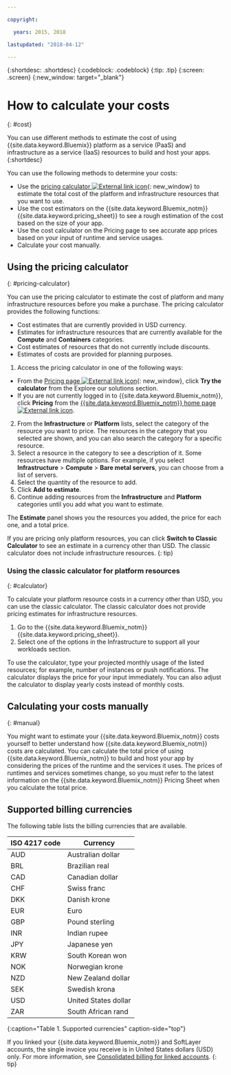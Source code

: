 ```yaml
---

copyright:

  years: 2015, 2018

lastupdated: "2018-04-12"

---
```


{:shortdesc: .shortdesc}
{:codeblock: .codeblock}
{:tip: .tip}
{:screen: .screen}
{:new_window: target="_blank"}

# How to calculate your costs
{: #cost}

You can use different methods to estimate the cost of using {{site.data.keyword.Bluemix}} platform as a service (PaaS) and infrastructure as a service (IaaS) resources to build and host your apps.
{:shortdesc}

You can use the following methods to determine your costs:
* Use the [pricing calculator ![External link icon](../icons/launch-glyph.svg)](https://console.bluemix.net/pricing/){: new_window} to estimate the total cost of the platform and infrastructure resources that you want to use.
* Use the cost estimators on the {{site.data.keyword.Bluemix_notm}} {{site.data.keyword.pricing_sheet}}
to see a rough estimation of the cost based on the size of your app.
* Use the cost calculator on the Pricing page to see accurate app prices based on your input of runtime and service usages.
* Calculate your cost manually.

## Using the pricing calculator
{: #pricing-calculator}

You can use the pricing calculator to estimate the cost of platform and many infrastructure resources before you make a purchase. 
The pricing calculator provides the following functions:
  * Cost estimates that are currently provided in USD currency.
  * Estimates for infrastructure resources that are currently available for the **Compute** and **Containers** categories.
  * Cost estimates of resources that do not currently include discounts.
  * Estimates of costs are provided for planning purposes.

1. Access the pricing calculator in one of the following ways:
  * From the [Pricing page ![External link icon](../icons/launch-glyph.svg)](https://www.ibm.com/cloud/pricing){: new_window}, click **Try the calculator** from the Explore our solutions section.
  * If you are not currently logged in to {{site.data.keyword.Bluemix_notm}}, click **Pricing** from the [{{site.data.keyword.Bluemix_notm}} home page ![External link icon](../icons/launch-glyph.svg)](https://console.bluemix.net/).
2. From the **Infrastructure** or **Platform** lists, select the category of the resource you want to price. The resources in the category that you selected are shown, and you can also search the category for a specific resource.
3. Select a resource in the category to see a description of it. Some resources have multiple options. For example, if you select **Infrastructure** > **Compute** > **Bare metal servers**, you can choose from a list of servers. 
4. Select the quantity of the resource to add.
5. Click **Add to estimate**.
6. Continue adding resources from the **Infrastructure** and **Platform** categories until you add what you want to estimate.

The **Estimate** panel shows you the resources you added, the price for each one, and a total price. 

If you are pricing only platform resources, you can click **Switch to Classic Calculator** to see an estimate in a currency other than USD. The classic calculator does not include infrastructure resources.
{: tip}

### Using the classic calculator for platform resources
{: #calculator}

To calculate your platform resource costs in a currency other than USD, you can use the classic calculator. The classic calculator does not provide pricing estimates for infrastructure resources.

1. Go to the {{site.data.keyword.Bluemix_notm}} {{site.data.keyword.pricing_sheet}}.
2. Select one of the options in the Infrastructure to support all your workloads section.

To use the calculator, type your projected monthly usage of the listed resources; for example, number of instances or push notifications. The calculator displays the price for your input immediately. You can also adjust the calculator to display yearly costs instead of monthly costs.

## Calculating your costs manually
{: #manual}

You might want to estimate your {{site.data.keyword.Bluemix_notm}} costs yourself to better understand how {{site.data.keyword.Bluemix_notm}} costs are calculated. You can calculate the total price of using {{site.data.keyword.Bluemix_notm}} to build and host your app by considering the prices of the runtime and the services it uses. The prices of runtimes and services sometimes change, so you must refer to the latest information on the {{site.data.keyword.Bluemix_notm}} Pricing Sheet when you calculate the total price.

## Supported billing currencies

The following table lists the billing currencies that are available.

|ISO 4217 code| Currency|
|-------------|---------|
|AUD |	  Australian dollar|
|BRL |	  Brazilian real|
|CAD |	  Canadian dollar|
|CHF |	  Swiss franc|
|DKK |	  Danish krone|
|EUR |	  Euro|
|GBP |	  Pound sterling|
|INR |	  Indian rupee|
|JPY |	  Japanese yen|
|KRW |	  South Korean won|
|NOK |	  Norwegian krone|
|NZD |	  New Zealand dollar|
|SEK |	  Swedish krona|
|USD |    United States dollar|
|ZAR |	  South African rand|
{:caption="Table 1. Supported currencies" caption-side="top"}

If you linked your {{site.data.keyword.Bluemix_notm}} and SoftLayer accounts, the single invoice you receive is in United States dollars (USD) only. For more information, see [Consolidated billing for linked accounts](/docs/account/linking_accounts.html).
{: tip}
